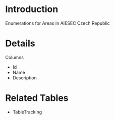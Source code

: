 # Introduction #

Enumerations for Areas in AIESEC Czech Republic

# Details #

Columns
  * Id
  * Name
  * Description


# Related Tables #

  * TableTracking